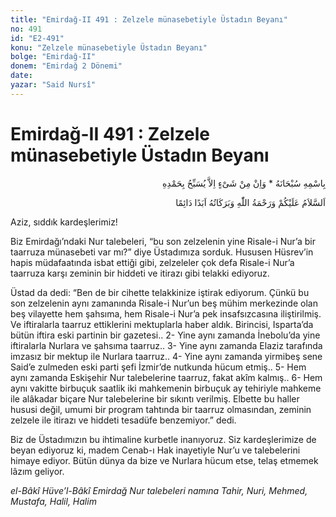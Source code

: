 ```yaml
---
title: "Emirdağ-II 491 : Zelzele münasebetiyle Üstadın Beyanı"
no: 491
id: "E2-491"
konu: "Zelzele münasebetiyle Üstadın Beyanı"
bolge: "Emirdağ-II"
donem: "Emirdağ 2 Dönemi"
date: 
yazar: "Said Nursî"
---
```


# Emirdağ-II 491 : Zelzele münasebetiyle Üstadın Beyanı

<p class="arabic" dir="rtl" title="Meal: “Subhân Allah’ın adıyla” * “Hiçbir şey yoktur ki O'nu hamd ile tesbih etmesin” [İsrâ 17:44]">بِاسْمِهِ سُبْحَانَهُ * وَاِنْ مِنْ شَىْءٍ اِلاَّ يُسَبِّحُ بِحَمْدِهِ</p>

<p class="arabic" dir="rtl" title="Meal: “Allah’ın selâmı, rahmeti ve bereketleri, ebedî ve dâimî olarak üzerinize olsun.”">اَلسَّلاَمُ عَلَيْكُمْ وَرَحْمَةُ اللّٰهِ وَبَرَكَاتُهُ اَبَدًا دَائِمًا</p>

Aziz, sıddık kardeşlerimiz!

Biz Emirdağı’ndaki Nur talebeleri, “bu son zelzelenin yine Risale-i Nur’a bir taarruza münasebeti var mı?” diye Üstadımıza sorduk. Hususen Hüsrev’in hapis müdafaatında isbat ettiği gibi, zelzeleler çok defa Risale-i Nur’a taarruza karşı zeminin bir hiddeti ve itirazı gibi telakki ediyoruz.

Üstad da dedi: “Ben de bir cihette telakkinize iştirak ediyorum. Çünkü bu son zelzelenin aynı zamanında Risale-i Nur’un beş mühim merkezinde olan beş vilayette hem şahsıma, hem Risale-i Nur’a pek insafsızcasına iliştirilmiş. Ve iftiralarla taarruz ettiklerini mektuplarla haber aldık. Birincisi, Isparta’da bütün iftira eski partinin bir gazetesi.. 2- Yine aynı zamanda İnebolu’da yine iftiralarla Nurlara ve şahsıma taarruz.. 3- Yine aynı zamanda Elaziz tarafında imzasız bir mektup ile Nurlara taarruz.. 4- Yine aynı zamanda yirmibeş sene Said’e zulmeden eski parti şefi İzmir’de nutkunda hücum etmiş.. 5- Hem aynı zamanda Eskişehir Nur talebelerine taarruz, fakat akîm kalmış.. 6- Hem aynı vakitte birbuçuk saatlik iki mahkemenin birbuçuk ay tehiriyle mahkeme ile alâkadar biçare Nur talebelerine bir sıkıntı verilmiş. Elbette bu haller hususi değil, umumi bir program tahtında bir taarruz olmasından, zeminin zelzele ile itirazı ve hiddeti tesadüfe benzemiyor.” dedi.

Biz de Üstadımızın bu ihtimaline kurbetle inanıyoruz. Siz kardeşlerimize de beyan ediyoruz ki, madem Cenab-ı Hak inayetiyle Nur’u ve talebelerini himaye ediyor. Bütün dünya da bize ve Nurlara hücum etse, telaş etmemek lâzım geliyor.

*el-Bâkî Hüve’l-Bâkî*
*Emirdağ Nur talebeleri namına*
*Tahir, Nuri, Mehmed, Mustafa, Halil, Halim*
